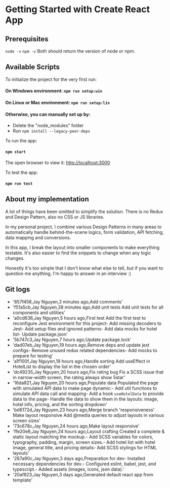 # Getting Started with Create React App

## Prerequisites
`node -v`
`npm -v`
Both should return the version of node or npm.

## Available Scripts

To initialize the project for the very first run:
#### On Windows environment: `npm run setup:win`
#### On Linux or Mac environment: `npm run setup:lin`

#### Otherwise, you can manually set up by:
- Delete the "node_modules" folder
- Run `npm install --legacy-peer-deps`

To run the app:
#### `npm start`
The open browser to view it: [http://localhost:3000](http://localhost:3000)

To test the app:
#### `npm run test`


## About my implementation

A lot of things have been omitted to simplify the solution. There is no Redux and Design Pattern, also no CSS or JS libraries.

In my personal project, I combine various Design Patterns in many areas to automatically handle behind-the-scene logics, form validation, API fetching, data mapping and conversions.

In this app, I break the layout into smaller components to make everything testable. It's also easier to find the snippets to change when any logic changes.

Honestly it's too simple that I don't know what else to tell, but if you want to question me anything, I'm happy to answer in an interview :)


## Git logs

- '857f458,Jay Nguyen,3 minutes ago,Add comments'
- 'f51a5cb,Jay Nguyen,38 minutes ago,Add unit tests Add unit tests for all components and utilities'
- 'a0cd636,Jay Nguyen,5 hours ago,First test Add the first test to reconfigure Jest environment for this project- Add missing decoders to Jest- Add setup files and ignored patterns- Add data mocks for hotel list- Update package.json'
- '5b747c3,Jay Nguyen,7 hours ago,Update package.lock'
- 'dad07eb,Jay Nguyen,19 hours ago,Remove deps and update jest configs- Remove unused redux related dependencies- Add mocks to prepare for testing'
- 'a1f100f,Jay Nguyen,19 hours ago,Handle sorting Add useEffect in HotelList to display the list in the chosen order'
- 'dc49235,Jay Nguyen,20 hours ago,Fix rating bug Fix a SCSS issue that in narrow-width screen, the rating always show 5star'
- '16da821,Jay Nguyen,20 hours ago,Populate data Populated the page with simulated API data to make page dynamic:- Add util functions to simulate API data call and mapping- Add a hook `useHotelData` to provide data to the page- Handle the data to show them in the layouts: image, hotel info, pricing, and the sorting dropdown'
- 'bd6172d,Jay Nguyen,23 hours ago,Merge branch 'responsiveness' Make layout responsive Add @media queries to adjust layouts in various screen sizes'
- '73c678c,Jay Nguyen,24 hours ago,Make layout responsive'
- 'ffe20e8,Jay Nguyen,24 hours ago,Layout crafting Created a complete & static layout matching the mockup.- Add SCSS variables for colors, typography, padding, margin, screen sizes.- Add hotel list with hotel image, general title, and pricing details- Add SCSS stylings for HTML layouts'
- '287a90c,Jay Nguyen,3 days ago,Preparation for dev- Installed necessary dependencies for dev.- Configured eslint, babel, jest, and typescript.- Added assets (images, icons, json data).'
- '20af823,Jay Nguyen,3 days ago,Generated default react app from template'